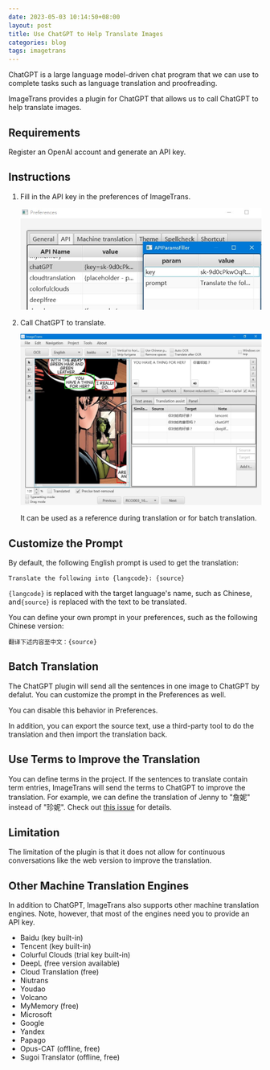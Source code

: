 ```yaml
---
date: 2023-05-03 10:14:50+08:00
layout: post
title: Use ChatGPT to Help Translate Images
categories: blog
tags: imagetrans
---
```


ChatGPT is a large language model-driven chat program that we can use to complete tasks such as language translation and proofreading.

ImageTrans provides a plugin for ChatGPT that allows us to call ChatGPT to help translate images.

## Requirements

Register an OpenAI account and generate an API key.

## Instructions

1. Fill in the API key in the preferences of ImageTrans.

   ![Preferences](/album/chatGPT/preferences.jpg)

2. Call ChatGPT to translate.

   ![ImageTrans](/album/chatGPT/imagetrans.jpg)

   It can be used as a reference during translation or for batch translation.


## Customize the Prompt

By default, the following English prompt is used to get the translation:

```
Translate the following into {langcode}: {source}
```

`{langcode}` is replaced with the target language's name, such as Chinese, and`{source}` is replaced with the text to be translated.

You can define your own prompt  in your preferences, such as the following Chinese version:

```
翻译下述内容至中文：{source}
```

## Batch Translation

The ChatGPT plugin will send all the sentences in one image to ChatGPT by defalut. You can customize the prompt in the Preferences as well. 

You can disable this behavior in Preferences.

In addition, you can export the source text, use a third-party tool to do the translation and then import the translation back.

## Use Terms to Improve the Translation

You can define terms in the project. If the sentences to translate contain term entries, ImageTrans will send the terms to ChatGPT to improve the translation. For example, we can define the translation of Jenny to "詹妮" instead of "珍妮". Check out [this issue](https://github.com/xulihang/ImageTrans-docs/issues/546#issuecomment-1873325038) for details.

## Limitation

The limitation of the plugin is that it does not allow for continuous conversations like the web version to improve the translation.

## Other Machine Translation Engines

In addition to ChatGPT, ImageTrans also supports other machine translation engines. Note, however, that most of the engines need you to provide an API key.

* Baidu (key built-in)
* Tencent (key built-in)
* Colurful Clouds (trial key built-in)
* DeepL (free version available)
* Cloud Translation (free)
* Niutrans
* Youdao
* Volcano
* MyMemory (free)
* Microsoft
* Google
* Yandex
* Papago
* Opus-CAT (offline, free)
* Sugoi Translator (offline, free)
